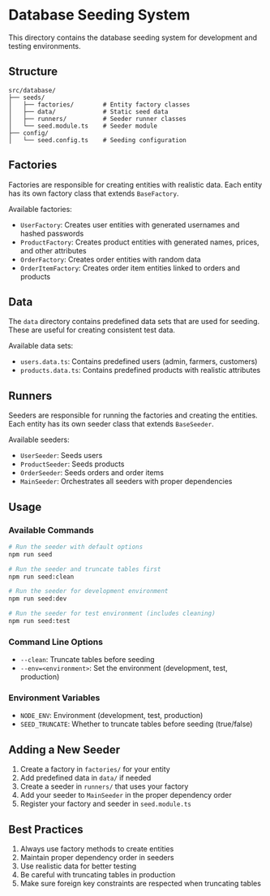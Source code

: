# Database Seeding System

This directory contains the database seeding system for development and testing environments.

## Structure

```
src/database/
├── seeds/
│   ├── factories/        # Entity factory classes
│   ├── data/             # Static seed data
│   ├── runners/          # Seeder runner classes
│   └── seed.module.ts    # Seeder module
├── config/
│   └── seed.config.ts    # Seeding configuration
```

## Factories

Factories are responsible for creating entities with realistic data. Each entity has its own factory class that extends `BaseFactory`.

Available factories:
- `UserFactory`: Creates user entities with generated usernames and hashed passwords
- `ProductFactory`: Creates product entities with generated names, prices, and other attributes
- `OrderFactory`: Creates order entities with random data
- `OrderItemFactory`: Creates order item entities linked to orders and products

## Data

The `data` directory contains predefined data sets that are used for seeding. These are useful for creating consistent test data.

Available data sets:
- `users.data.ts`: Contains predefined users (admin, farmers, customers)
- `products.data.ts`: Contains predefined products with realistic attributes

## Runners

Seeders are responsible for running the factories and creating the entities. Each entity has its own seeder class that extends `BaseSeeder`.

Available seeders:
- `UserSeeder`: Seeds users
- `ProductSeeder`: Seeds products
- `OrderSeeder`: Seeds orders and order items
- `MainSeeder`: Orchestrates all seeders with proper dependencies

## Usage

### Available Commands

```bash
# Run the seeder with default options
npm run seed

# Run the seeder and truncate tables first
npm run seed:clean

# Run the seeder for development environment
npm run seed:dev

# Run the seeder for test environment (includes cleaning)
npm run seed:test
```

### Command Line Options

- `--clean`: Truncate tables before seeding
- `--env=<environment>`: Set the environment (development, test, production)

### Environment Variables

- `NODE_ENV`: Environment (development, test, production)
- `SEED_TRUNCATE`: Whether to truncate tables before seeding (true/false)

## Adding a New Seeder

1. Create a factory in `factories/` for your entity
2. Add predefined data in `data/` if needed
3. Create a seeder in `runners/` that uses your factory
4. Add your seeder to `MainSeeder` in the proper dependency order
5. Register your factory and seeder in `seed.module.ts`

## Best Practices

1. Always use factory methods to create entities
2. Maintain proper dependency order in seeders
3. Use realistic data for better testing
4. Be careful with truncating tables in production
5. Make sure foreign key constraints are respected when truncating tables 